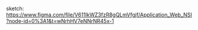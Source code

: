 sketch: https://www.figma.com/file/V611lkWZ3fzR8gQLmVfgjf/Application_Web_NSI?node-id=0%3A1&t=wNrhHV7eNNrNR45x-1